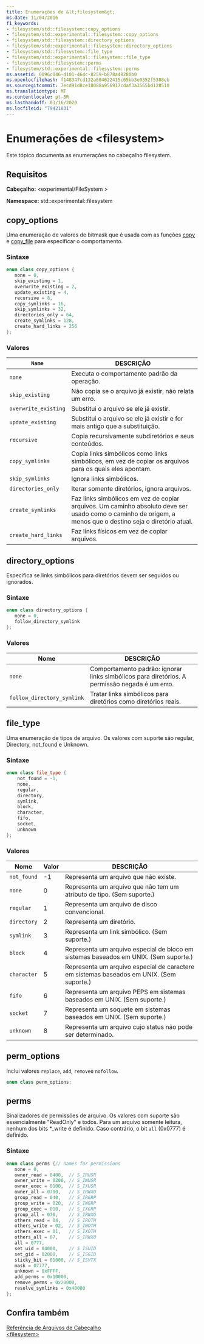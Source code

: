 ```yaml
---
title: Enumerações de &lt;filesystem&gt;
ms.date: 11/04/2016
f1_keywords:
- filesystem/std::filesystem::copy_options
- filesystem/std::experimental::filesystem::copy_options
- filesystem/std::filesystem::directory_options
- filesystem/std::experimental::filesystem::directory_options
- filesystem/std::filesystem::file_type
- filesystem/std::experimental::filesystem::file_type
- filesystem/std::filesystem::perms
- filesystem/std::experimental::filesystem::perms
ms.assetid: 0096c046-d101-464c-8259-b878a48280b0
ms.openlocfilehash: f148347cd132a604622415c65bb3e0352f5308eb
ms.sourcegitcommit: 7ecd91d8ce18088a956917cdaf3a3565bd128510
ms.translationtype: MT
ms.contentlocale: pt-BR
ms.lasthandoff: 03/16/2020
ms.locfileid: "79421831"
---
```

# <a name="ltfilesystemgt-enumerations"></a>Enumerações de &lt;filesystem&gt;

Este tópico documenta as enumerações no cabeçalho filesystem.

## <a name="requirements"></a>Requisitos

**Cabeçalho:** \<experimental/FileSystem >

**Namespace:** std::experimental::filesystem

## <a name="copy_options"></a>  copy_options

Uma enumeração de valores de bitmask que é usada com as funções [copy](filesystem-functions.md#copy) e [copy_file](filesystem-functions.md#copy_file) para especificar o comportamento.

### <a name="syntax"></a>Sintaxe

```cpp
enum class copy_options {
   none = 0,
   skip_existing = 1,
   overwrite_existing = 2,
   update_existing = 4,
   recursive = 8,
   copy_symlinks = 16,
   skip_symlinks = 32,
   directories_only = 64,
   create_symlinks = 128,
   create_hard_links = 256
};
```

### <a name="values"></a>Valores

|`Name`|DESCRIÇÃO|
|------------|-----------------|
|`none`|Executa o comportamento padrão da operação.|
|`skip_existing`|Não copia se o arquivo já existir, não relata um erro.|
|`overwrite_existing`|Substitui o arquivo se ele já existir.|
|`update_existing`|Substitui o arquivo se ele já existir e for mais antigo que a substituição.|
|`recursive`|Copia recursivamente subdiretórios e seus conteúdos.|
|`copy_symlinks`|Copia links simbólicos como links simbólicos, em vez de copiar os arquivos para os quais eles apontam.|
|`skip_symlinks`|Ignora links simbólicos.|
|`directories_only`|Iterar somente diretórios, ignora arquivos.|
|`create_symlinks`|Faz links simbólicos em vez de copiar arquivos. Um caminho absoluto deve ser usado como o caminho de origem, a menos que o destino seja o diretório atual.|
|`create_hard_links`|Faz links físicos em vez de copiar arquivos.|

## <a name="directory_options"></a> directory_options

Especifica se links simbólicos para diretórios devem ser seguidos ou ignorados.

### <a name="syntax"></a>Sintaxe

```cpp
enum class directory_options {
   none = 0,
   follow_directory_symlink
};
```

### <a name="values"></a>Valores

|Nome|DESCRIÇÃO|
|----------|-----------------|
|`none`|Comportamento padrão: ignorar links simbólicos para diretórios. A permissão negada é um erro.|
|`follow_directory_symlink`|Tratar links simbólicos para diretórios como diretórios reais.|

## <a name="file_type"></a>  file_type

Uma enumeração de tipos de arquivo. Os valores com suporte são regular, Directory, not_found e Unknown.

### <a name="syntax"></a>Sintaxe

```cpp
enum class file_type {
    not_found = -1,
    none,
    regular,
    directory,
    symlink,
    block,
    character,
    fifo,
    socket,
    unknown
};
```

### <a name="values"></a>Valores

|Nome|Valor|DESCRIÇÃO|
|----------|-----------|-----------------|
|`not_found`|-1|Representa um arquivo que não existe.|
|`none`|0|Representa um arquivo que não tem um atributo de tipo. (Sem suporte.)|
|`regular`|1|Representa um arquivo de disco convencional.|
|`directory`|2|Representa um diretório.|
|`symlink`|3|Representa um link simbólico. (Sem suporte.)|
|`block`|4|Representa um arquivo especial de bloco em sistemas baseados em UNIX. (Sem suporte.)|
|`character`|5|Representa um arquivo especial de caractere em sistemas baseados em UNIX. (Sem suporte.)|
|`fifo`|6|Representa um arquivo PEPS em sistemas baseados em UNIX. (Sem suporte.)|
|`socket`|7|Representa um soquete em sistemas baseados em UNIX. (Sem suporte.)|
|`unknown`|8|Representa um arquivo cujo status não pode ser determinado.|

## <a name="perm_options"></a>perm_options

Inclui valores `replace`, `add`, `remove`e `nofollow`.

```cpp
enum class perm_options;
```

## <a name="perms"></a>  perms

Sinalizadores de permissões de arquivo. Os valores com suporte são essencialmente "ReadOnly" e todos. Para um arquivo somente leitura, nenhum dos bits *_write é definido. Caso contrário, o bit `all` (0x0777) é definido.

### <a name="syntax"></a>Sintaxe

```cpp
enum class perms {// names for permissions
   none = 0,
   owner_read = 0400,  // S_IRUSR
   owner_write = 0200, // S_IWUSR
   owner_exec = 0100,  // S_IXUSR
   owner_all = 0700,   // S_IRWXU
   group_read = 040,   // S_IRGRP
   group_write = 020,  // S_IWGRP
   group_exec = 010,   // S_IXGRP
   group_all = 070,    // S_IRWXG
   others_read = 04,   // S_IROTH
   others_write = 02,  // S_IWOTH
   others_exec = 01,   // S_IXOTH
   others_all = 07,    // S_IRWXO
   all = 0777,
   set_uid = 04000,    // S_ISUID
   set_gid = 02000,    // S_ISGID
   sticky_bit = 01000, // S_ISVTX
   mask = 07777,
   unknown = 0xFFFF,
   add_perms = 0x10000,
   remove_perms = 0x20000,
   resolve_symlinks = 0x40000
};
```

## <a name="see-also"></a>Confira também

[Referência de Arquivos de Cabeçalho](../standard-library/cpp-standard-library-header-files.md)\
[\<filesystem>](../standard-library/filesystem.md)
